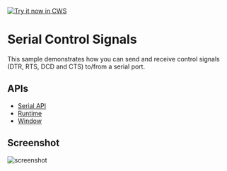 <a target="_blank" href="https://chrome.google.com/webstore/detail/gmlopmidlcfikepbnklkochchhehjpak">![Try it now in CWS](https://raw.github.com/GoogleChrome/chrome-app-samples/master/tryitnowbutton.png "Click here to install this sample from the Chrome Web Store")</a>


# Serial Control Signals

This sample demonstrates how you can send and receive control signals (DTR, RTS, DCD and CTS) to/from a serial port.

## APIs

* [Serial API](http://developer.chrome.com/apps/app.hardware.html#serial)
* [Runtime](http://developer.chrome.com/apps/app.runtime.html)
* [Window](http://developer.chrome.com/apps/app.window.html)
     
## Screenshot
![screenshot](/apps/samples/serial-control-signals/assets/screenshot_1280_800.png)


